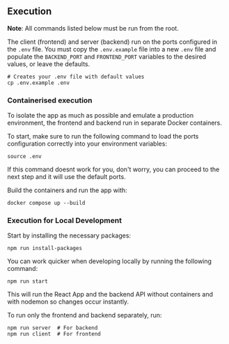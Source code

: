 ## Execution

**Note**: All commands listed below must be run from the root.

The client (frontend) and server (backend) run on the ports configured in the `.env` file. You must copy the `.env.example` file into a new `.env` file and populate the `BACKEND_PORT` and `FRONTEND_PORT` variables to the desired values, or leave the defaults.

```shell
# Creates your .env file with default values
cp .env.example .env
```

### Containerised execution

To isolate the app as much as possible and emulate a production environment, the frontend and backend run in separate Docker containers.

To start, make sure to run the following command to load the ports configuration correctly into your environment variables:

```
source .env
```

If this command doesnt work for you, don't worry, you can proceed to the next step and it will use the default ports.

Build the containers and run the app with:

```
docker compose up --build
```

### Execution for Local Development

Start by installing the necessary packages:

```shell
npm run install-packages
```

You can work quicker when developing locally by running the following command:

```shell
npm run start
```

This will run the React App and the backend API without containers and with nodemon so changes occur instantly.

To run only the frontend and backend separately, run:

```shell
npm run server  # For backend
npm run client  # For frontend
```

